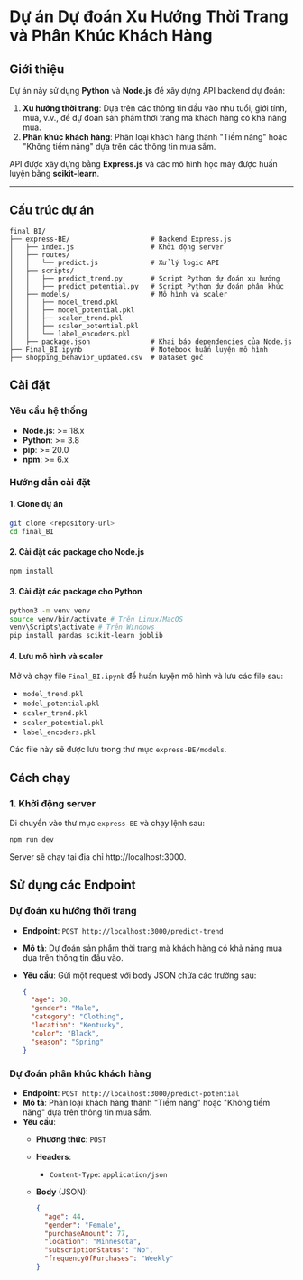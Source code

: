 # **Dự án Dự đoán Xu Hướng Thời Trang và Phân Khúc Khách Hàng**

## **Giới thiệu**

Dự án này sử dụng **Python** và **Node.js** để xây dựng API backend dự đoán:

1. **Xu hướng thời trang**: Dựa trên các thông tin đầu vào như tuổi, giới tính, mùa, v.v., để dự đoán sản phẩm thời trang mà khách hàng có khả năng mua.
2. **Phân khúc khách hàng**: Phân loại khách hàng thành "Tiềm năng" hoặc "Không tiềm năng" dựa trên các thông tin mua sắm.

API được xây dựng bằng **Express.js** và các mô hình học máy được huấn luyện bằng **scikit-learn**.

---

## **Cấu trúc dự án**

```plaintext
final_BI/
├── express-BE/                    # Backend Express.js
│   ├── index.js                   # Khởi động server
│   ├── routes/
│   │   └── predict.js             # Xử lý logic API
│   ├── scripts/
│   │   ├── predict_trend.py       # Script Python dự đoán xu hướng
│   │   ├── predict_potential.py   # Script Python dự đoán phân khúc
│   ├── models/                    # Mô hình và scaler
│   │   ├── model_trend.pkl
│   │   ├── model_potential.pkl
│   │   ├── scaler_trend.pkl
│   │   ├── scaler_potential.pkl
│   │   └── label_encoders.pkl
│   ├── package.json               # Khai báo dependencies của Node.js
├── Final_BI.ipynb                 # Notebook huấn luyện mô hình
├── shopping_behavior_updated.csv  # Dataset gốc

```

## **Cài đặt**

### **Yêu cầu hệ thống**

- **Node.js**: >= 18.x
- **Python**: >= 3.8
- **pip**: >= 20.0
- **npm**: >= 6.x

### **Hướng dẫn cài đặt**

#### 1. Clone dự án

```bash
git clone <repository-url>
cd final_BI
```

#### 2. Cài đặt các package cho Node.js

```bash
npm install
```

#### 3. Cài đặt các package cho Python

```bash
python3 -m venv venv
source venv/bin/activate # Trên Linux/MacOS
venv\Scripts\activate # Trên Windows
pip install pandas scikit-learn joblib
```

#### 4. Lưu mô hình và scaler

Mở và chạy file `Final_BI.ipynb` để huấn luyện mô hình và lưu các file sau:

- `model_trend.pkl`
- `model_potential.pkl`
- `scaler_trend.pkl`
- `scaler_potential.pkl`
- `label_encoders.pkl`

Các file này sẽ được lưu trong thư mục `express-BE/models`.

## **Cách chạy**

### **1. Khởi động server**

Di chuyển vào thư mục `express-BE` và chạy lệnh sau:

```bash
npm run dev
```

Server sẽ chạy tại địa chỉ http://localhost:3000.

## **Sử dụng các Endpoint**

### **Dự đoán xu hướng thời trang**

- **Endpoint**: `POST http://localhost:3000/predict-trend`
- **Mô tả**: Dự đoán sản phẩm thời trang mà khách hàng có khả năng mua dựa trên thông tin đầu vào.
- **Yêu cầu**:
  Gửi một request với body JSON chứa các trường sau:

  ```json
  {
    "age": 30,
    "gender": "Male",
    "category": "Clothing",
    "location": "Kentucky",
    "color": "Black",
    "season": "Spring"
  }
  ```

### **Dự đoán phân khúc khách hàng**

- **Endpoint**: `POST http://localhost:3000/predict-potential`
- **Mô tả**: Phân loại khách hàng thành "Tiềm năng" hoặc "Không tiềm năng" dựa trên thông tin mua sắm.
- **Yêu cầu**:
  - **Phương thức**: `POST`
  - **Headers**:
    - `Content-Type`: `application/json`
  - **Body** (JSON):

    ```json
    {
      "age": 44,
      "gender": "Female",
      "purchaseAmount": 77,
      "location": "Minnesota",
      "subscriptionStatus": "No",
      "frequencyOfPurchases": "Weekly"
    }
    ```
